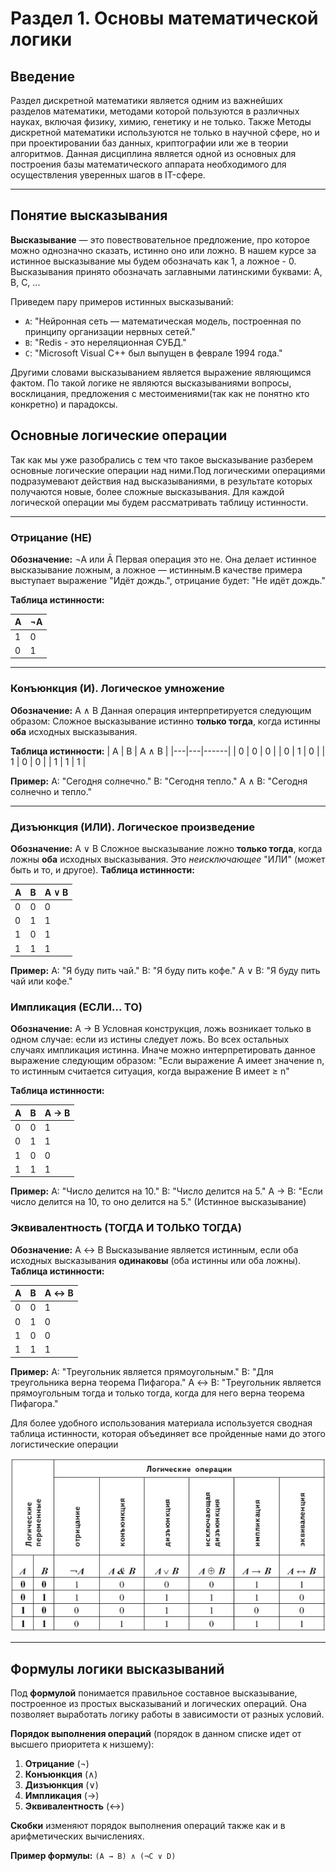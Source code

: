 # Раздел 1. Основы математической логики

## Введение

Раздел дискретной математики является одним из важнейших разделов математики, методами которой пользуются в различных науках, включая физику, химию, генетику и не только. Также Методы дискретной математики используются не только в научной сфере, но и при проектировании баз данных, криптографии или же в теории алгоритмов. Данная дисциплина является одной из основных для построения базы математического аппарата необходимого для осуществления уверенных шагов в IT-сфере. 

---

## Понятие высказывания

**Высказывание** — это повествовательное предложение, про которое можно однозначно сказать, истинно оно или ложно. В нашем курсе за истинное высказывание мы будем обозначать как 1, а ложное - 0. Высказывания принято обозначать заглавными латинскими буквами: A, B, C, ... 

Приведем пару примеров истинных высказываний:
*   `A`: "Нейронная сеть — математическая модель, построенная по принципу организации нервных сетей."
*   `B`: "Redis - это нереляционная СУБД."
*   `C`: "Microsoft Visual C++ был выпущен в феврале 1994 года."

Другими словами высказыванием является выражение являющимся фактом. По такой логике не являются высказываниями вопросы, восклицания, предложения с местоимениями(так как не понятно кто конкретно) и парадоксы.

## Основные логические операции

Так как мы уже разобрались с тем что такое высказывание разберем основные логические операции над ними.Под логическими операциями подразумевают действия над высказываниями, в результате которых получаются новые, более сложные высказывания. Для каждой логической операции мы будем рассматривать таблицу истинности.

---

### **Отрицание (НЕ)**
**Обозначение:** ¬A или Ā
Первая операция это не. Она делает истинное высказывание ложным, а ложное — истинным.В качестве примера выступает выражение "Идёт дождь.", отрицание будет: "Не идёт дождь."

**Таблица истинности:**

| A | ¬A |
|---|----|
| 1 | 0  |
| 0 | 1  |

---

### **Конъюнкция (И). Логическое умножение**
**Обозначение:** A ∧ B
Данная операция интерпретируется следующим образом: Сложное высказывание истинно **только тогда**, когда истинны **оба** исходных высказывания.

**Таблица истинности:**
| A | B | A ∧ B |
|---|---|------|
| 0 | 0 |  0   |
| 0 | 1 |  0   |
| 1 | 0 |  0   |
| 1 | 1 |  1   |

**Пример:** A: "Сегодня солнечно." B: "Сегодня тепло." A ∧ B: "Сегодня солнечно и тепло."

---

### **Дизъюнкция (ИЛИ). Логическое произведение**
**Обозначение:** A ∨ B
Сложное высказывание ложно **только тогда**, когда ложны **оба** исходных высказывания. Это *неисключающее* "ИЛИ" (может быть и то, и другое).
**Таблица истинности:**

| A | B | A ∨ B |
|---|---|------|
| 0 | 0 |  0   |
| 0 | 1 |  1   |
| 1 | 0 |  1   |
| 1 | 1 |  1   |

**Пример:** A: "Я буду пить чай." B: "Я буду пить кофе." A ∨ B: "Я буду пить чай или кофе."

### **Импликация (ЕСЛИ... ТО)**
**Обозначение:** A → B
Условная конструкция, ложь возникает только в одном случае: если из истины следует ложь. Во всех остальных случаях импликация истинна.
Иначе можно интерпретировать данное выражение следующим образом: "Если выражение А имеет значение n, то истинным считается ситуация, когда выражение B имеет ≥ n"
 
**Таблица истинности:**

| A | B | A → B |
|---|---|------|
| 0 | 0 |  1   |
| 0 | 1 |  1   |
| 1 | 0 |  0   |
| 1 | 1 |  1   |

**Пример:** A: "Число делится на 10." B: "Число делится на 5." A → B: "Если число делится на 10, то оно делится на 5." (Истинное высказывание)

### **Эквивалентность (ТОГДА И ТОЛЬКО ТОГДА)**
**Обозначение:** A ↔ B
Высказывание является истинным, если оба исходных высказывания **одинаковы** (оба истинны или оба ложны).
**Таблица истинности:**

| A | B | A ↔ B |
|---|---|------|
| 0 | 0 |  1   |
| 0 | 1 |  0   |
| 1 | 0 |  0   |
| 1 | 1 |  1   |

**Пример:** A: "Треугольник является прямоугольным." B: "Для треугольника верна теорема Пифагора." A ↔ B: "Треугольник является прямоугольным тогда и только тогда, когда для него верна теорема Пифагора."

Для более удобного использования материала используется сводная таблица истинности, которая объединяет все пройденные нами до этого логистические операции

![alt text](../images/lesson_1/11.png)

---

## Формулы логики высказываний

Под **формулой** понимается правильное составное высказывание, построенное из простых высказываний и логических операций. Она позволяет выработать логику работы в зависимости от разных условий.

**Порядок выполнения операций** (порядок в данном списке идет от высшего приоритета к низшему):
1.  **Отрицание** (¬)
2.  **Конъюнкция** (∧)
3.  **Дизъюнкция** (∨)
4.  **Импликация** (→)
5.  **Эквивалентность** (↔)

**Скобки** изменяют порядок выполнения операций также как и в арифметических вычислениях.

**Пример формулы:** `(A → B) ∧ (¬C ∨ D)`